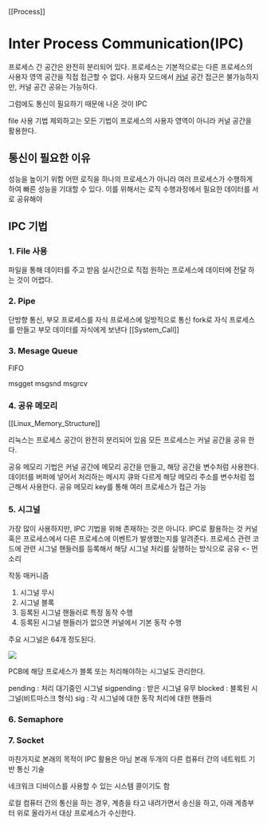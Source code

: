 [[Process]]

# Inter Process Communication(IPC)

프로세스 간 공간은 완전히 분리되어 있다.
프로세스는 기본적으로는 다른 프로세스의 사용자 영역 공간을 직접 접근할 수 없다.
사용자 모드에서 [커널](Kernel.md) 공간 접근은 불가능하지만, 커널 공간 공유는 가능하다.

그럼에도 통신이 필요하기 때문에 나온 것이 IPC

file 사용 기법 제외하고는 모든 기법이 프로세스의 사용자 영역이 아니라 커널 공간을 활용한다.

## 통신이 필요한 이유
성능을 높이기 위함
어떤 로직을 하나의 프로세스가 아니라 여러 프로세스가 수행하게 하여 빠른 성능을 기대할 수 있다.
이를 위해서는 로직 수행과정에서 필요한 데이터를 서로 공유해야

## IPC 기법

### 1. File 사용
파일을 통해 데이터를 주고 받음
실시간으로 직접 원하는 프로세스에 데이터에 전달 하는 것이 어렵다.

### 2. Pipe
단방향 통신, 부모 프로세스를 자식 프로세스에 일방적으로 통신
fork로 자식 프로세스를 만들고 부모 데이터를 자식에게 보낸다
[[System_Call]]

### 3. Mesage Queue
FIFO

msgget
msgsnd
msgrcv

### 4. 공유 메모리
[[Linux_Memory_Structure]]

리눅스는 프로세스 공간이 완전히 분리되어 있음
모든 프로세스는 커널 공간을 공유 한다.

공유 메모리 기법은 커널 공간에 메모리 공간을 만들고, 해당 공간을 변수처럼 사용한다. 
데이터를 버퍼에 넣어서 처리하는 메시지 큐와 다르게 해당 메모리 주소를 변수처럼 접근해서 사용한다.
공유 메모리 key를 통해 여러 프로세스가 접근 가능

### 5. 시그널
가장 많이 사용하지만, IPC 기법을 위해 존재하는 것은 아니다. IPC로 활용하는 것
커널 혹은 프로세스에서 다른 프로세스에 이벤트가 발생했는지를 알려준다. 
프로세스 관련 코드에 관련 시그널 핸들러를 등록해서 해당 시그널 처리를 실행하는 방식으로 공유 <- 먼소리

작동 매커니즘
1. 시그널 무시
2. 시그널 블록
3. 등록된 시그널 핸들러로 특정 동작 수행
4. 등록된 시그널 핸들러가 없으면 커널에서 기본 동작 수행

주요 시그널은 64개 정도된다.

![](https://i.imgur.com/VcAWlmW.png)

PCB에 해당 프로세스가 블록 또는 처리해야하는 시그널도 관리한다.

pending : 처리 대기중인 시그널
sigpending : 받은 시그널 유무
blocked : 블록된 시그널(비트마스크 형식)
sig : 각 시그널에 대한 동작 처리에 대한 핸들러

### 6. Semaphore


### 7. Socket
마찬가지로 본래의 목적이 IPC 활용은 아님
본래 두개의 다른 컴퓨터 간의 네트워트 기반 통신 기술

네크워크 디바이스를 사용할 수 있는 시스템 콜이기도 함

로컬 컴퓨터 간의 통신을 하는 경우, 계층을 타고 내려가면서 송신을 하고, 아래 계층부터 위로 올라가서 대상 프로세스가 수신한다.